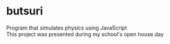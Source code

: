 # butsuri
Program that simulates physics using JavaScript<br>
This project was presented during my school's open house day